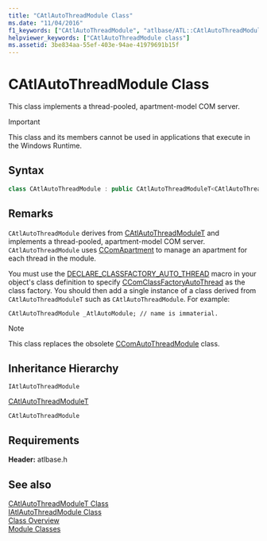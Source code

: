 ```yaml
---
title: "CAtlAutoThreadModule Class"
ms.date: "11/04/2016"
f1_keywords: ["CAtlAutoThreadModule", "atlbase/ATL::CAtlAutoThreadModule"]
helpviewer_keywords: ["CAtlAutoThreadModule class"]
ms.assetid: 3be834aa-55ef-403e-94ae-41979691b15f
---
```

# CAtlAutoThreadModule Class

This class implements a thread-pooled, apartment-model COM server.

> [!IMPORTANT]
> This class and its members cannot be used in applications that execute in the Windows Runtime.

## Syntax

```cpp
class CAtlAutoThreadModule : public CAtlAutoThreadModuleT<CAtlAutoThreadModule>
```

## Remarks

`CAtlAutoThreadModule` derives from [CAtlAutoThreadModuleT](../../atl/reference/catlautothreadmodulet-class.md) and implements a thread-pooled, apartment-model COM server. `CAtlAutoThreadModule` uses [CComApartment](../../atl/reference/ccomapartment-class.md) to manage an apartment for each thread in the module.

You must use the [DECLARE_CLASSFACTORY_AUTO_THREAD](aggregation-and-class-factory-macros.md#declare_classfactory_auto_thread) macro in your object's class definition to specify [CComClassFactoryAutoThread](../../atl/reference/ccomclassfactoryautothread-class.md) as the class factory. You should then add a single instance of a class derived from `CAtlAutoThreadModuleT` such as `CAtlAutoThreadModule`. For example:

`CAtlAutoThreadModule _AtlAutoModule; // name is immaterial.`

> [!NOTE]
> This class replaces the obsolete [CComAutoThreadModule](../../atl/reference/ccomautothreadmodule-class.md) class.

## Inheritance Hierarchy

`IAtlAutoThreadModule`

[CAtlAutoThreadModuleT](../../atl/reference/catlautothreadmodulet-class.md)

`CAtlAutoThreadModule`

## Requirements

**Header:** atlbase.h

## See also

[CAtlAutoThreadModuleT Class](../../atl/reference/catlautothreadmodulet-class.md)<br/>
[IAtlAutoThreadModule Class](../../atl/reference/iatlautothreadmodule-class.md)<br/>
[Class Overview](../../atl/atl-class-overview.md)<br/>
[Module Classes](../../atl/atl-module-classes.md)

